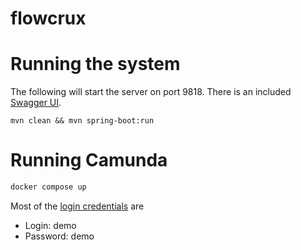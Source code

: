 # flowcrux

# Running the system

The following will start the server on port 9818. There is an
included [Swagger UI](http://localhost:9818/swagger-ui/index.html).

```
mvn clean && mvn spring-boot:run
```

# Running Camunda

```bash
docker compose up
```

Most of
the [login credentials](https://docs.camunda.io/docs/self-managed/setup/deploy/local/docker-compose/?cli=without)
are

- Login: demo
- Password: demo